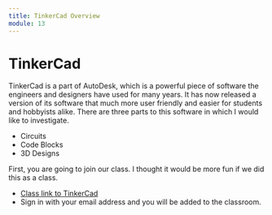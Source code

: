 ```yaml
---
title: TinkerCad Overview
module: 13
---
```


# TinkerCad

TinkerCad is a part of AutoDesk, which is a powerful piece of software the engineers and designers have used for many years.  It has now released a version of its software that much more user friendly and easier for students and hobbyists alike.  There are three parts to this software in which I would like to investigate. 

* Circuits
* Code Blocks 
* 3D Designs

First, you are going to join our class. I thought it would be more fun if we did this as a class.  

* <a href="https://www.tinkercad.com/joinclass/QWDJAGTAEBDR" target="_new">Class link to TinkerCad</a>
* Sign in with your email address and you will be added to the classroom.




